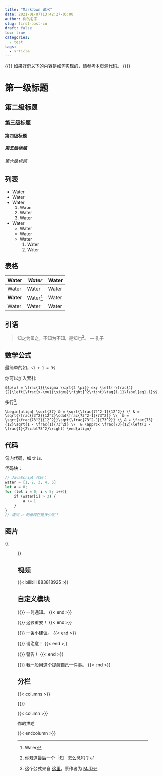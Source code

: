 ```yaml
---
title: "Markdown 试水"
date: 2021-01-07T13:42:27-05:00
author: 你的名字
slug: first-post-cn
draft: false
toc: true
categories:
  - test
tags:
  - article
---
```

{{<block class="reminder">}}
如果好奇以下的内容是如何实现的，请参考[本页源代码](https://raw.githubusercontent.com/hongtaoh/hugo-ht-exampleSite/master/content/cn/posts/2021-01-07-intro.md)。
{{<end>}}

# 第一级标题
## 第二级标题
### 第三级标题
#### 第四级标题
##### 第五级标题
###### 第六级标题

## 列表

- Water
- Water
- Water
  1. Water
  2. Water
  3. Water
- Water
  - Water
  - Water
  - Water
    1. Water
    2. Water

## 表格

| Water | *Water* | Water |
|---------|---------|---------|
| Water | Water | Water |
| **Water** | Water[^1] | Water |
| Water | Water | Water |

## 引语

> 知之为知之，不知为不知，是知也[^2]。 — 孔子

## 数学公式

最简单的如，`$1 + 1 = 3$`

你可以加入索引:

`$$p(x) = \frac{1}{\sigma \sqrt{2 \pi}} exp \left(-\frac{1}{2}\left[\frac{x-\mu}{\sigma}\right]^2\right)\tag{1.1}\label{eq1.1}$$`

多行[^3], 

`\begin{align}
\sqrt{37} & = \sqrt{\frac{73^2-1}{12^2}} \\
 & = \sqrt{\frac{73^2}{12^2}\cdot\frac{73^2-1}{73^2}} \\ 
 & = \sqrt{\frac{73^2}{12^2}}\sqrt{\frac{73^2-1}{73^2}} \\
 & = \frac{73}{12}\sqrt{1 - \frac{1}{73^2}} \\ 
 & \approx \frac{73}{12}\left(1 - \frac{1}{2\cdot73^2}\right)
\end{align}`

## 代码

句内代码，如 `this`. 

代码块：

```javascript
// JavaScript 代码：
water = [1, 2, 3, 4, 5]
let a = 0;
for (let i = 0; i < 5; i++){
	if (water[i] > 3) {
		a += 1
	}
}
// 请问 a 的值现在是多少呢？
```

## 图片

{{<figure src="https://www.rd.com/wp-content/uploads/2016/09/fall-photos-Iowa_Stewart.jpg" title="标题" caption="说明文字">}}

## 视频

{{< bilibili 883818925 >}}

## 自定义模块
{{<block class="note" >}}
一则通知。
{{< end >}}

{{<block class="important" >}}
这很重要！
{{< end >}}

{{<block class="tip" >}}
一条小建议。
{{< end >}}

{{<block class="caution" >}}
请注意！
{{< end >}}

{{<block class="warning" >}}
警告！
{{< end >}}

{{<block class="reminder" >}}
我一般用这个提醒自己一件事。
{{< end >}}

## 分栏
{{< columns >}}

{{<figure-a src="https://animalcorner.org/wp-content/uploads/2020/07/Japanese-Dog-Breeds-Akita.jpg" link="/" >}}

{{< column >}}

你的描述

{{< endcolumn >}}

[^1]: Water
[^2]: 你知道最后一个「知」怎么念吗？
[^3]: 这个公式来自 [这里](https://math.meta.stackexchange.com/a/5024)，原作者为 [MJD](https://math.meta.stackexchange.com/users/25554/mjd)